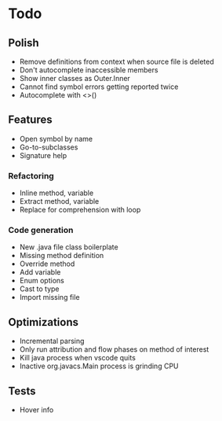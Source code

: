 # Todo

## Polish
* Remove definitions from context when source file is deleted
* Don't autocomplete inaccessible members
* Show inner classes as Outer.Inner
* Cannot find symbol errors getting reported twice
* Autocomplete with <>()

## Features 
* Open symbol by name
* Go-to-subclasses
* Signature help

### Refactoring
* Inline method, variable
* Extract method, variable
* Replace for comprehension with loop

### Code generation
* New .java file class boilerplate
* Missing method definition
* Override method
* Add variable
* Enum options
* Cast to type
* Import missing file

## Optimizations
* Incremental parsing
* Only run attribution and flow phases on method of interest
* Kill java process when vscode quits
* Inactive org.javacs.Main process is grinding CPU

## Tests
* Hover info